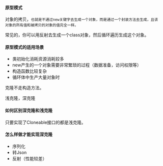 #### 原型模式

对象的拷贝，`也就是不通过new关键字去生成一个对象，而是通过一个封装方法去生成，且该对象的所有值和被拷贝的对象的值完全一样。`

常见的，你可以用反射去生成一个class对象，然后循环遍历生成这个对象。

#### 原型模式的适用场景

* 类初始化消耗资源消耗较多
* new产生的一个对象需要非常繁琐的过程（数据准备，访问权限等）
* 构造函数比较复杂
* 循环体中生产大量对象时

克隆不走构造方法。

浅克隆，深克隆

#### 如何区别深克隆和浅克隆

只要实现了Cloneable接口的都是浅克隆。

#### 怎么样做才能实现深克隆

* 序列化
* 转Json
* 反射（性能较差）
